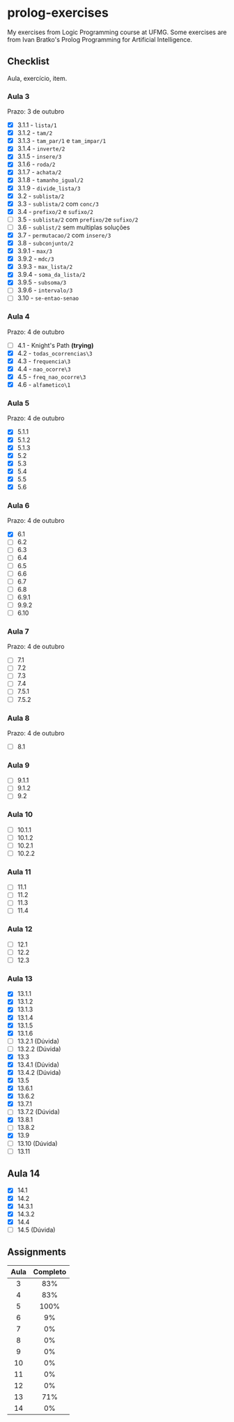 # prolog-exercises

My exercises from Logic Programming course at UFMG. Some exercises are from Ivan Bratko's Prolog Programming for Artificial Intelligence.

## Checklist

Aula, exercício, item.

### Aula 3

Prazo: 3 de outubro

- [x] 3.1.1 - `lista/1`
- [x] 3.1.2 - `tam/2`
- [x] 3.1.3 - `tam_par/1` e `tam_impar/1`
- [x] 3.1.4 - `inverte/2`
- [x] 3.1.5 - `insere/3`
- [x] 3.1.6 - `roda/2`
- [x] 3.1.7 - `achata/2`
- [x] 3.1.8 - `tamanho_igual/2`
- [x] 3.1.9 - `divide_lista/3`
- [x] 3.2 - `sublista/2`
- [x] 3.3 - `sublista/2` com `conc/3`
- [x] 3.4 - `prefixo/2` e `sufixo/2`
- [ ] 3.5 - `sublista/2` com `prefixo/2`e `sufixo/2`
- [ ] 3.6 - `sublist/2` sem multiplas soluções
- [x] 3.7 - `permutacao/2` com `insere/3`
- [x] 3.8 - `subconjunto/2`
- [x] 3.9.1 - `max/3`
- [x] 3.9.2 - `mdc/3`
- [x] 3.9.3 - `max_lista/2`
- [x] 3.9.4 - `soma_da_lista/2`
- [x] 3.9.5 - `subsoma/3`
- [ ] 3.9.6 - `intervalo/3`
- [ ] 3.10 - `se-entao-senao`

### Aula 4

Prazo: 4 de outubro

- [ ] 4.1 - Knight's Path **(trying)**
- [x] 4.2 - `todas_ocorrencias\3`
- [x] 4.3 - `frequencia\3`
- [x] 4.4 - `nao_ocorre\3`
- [x] 4.5 - `freq_nao_ocorre\3`
- [x] 4.6 - `alfametico\1`

### Aula 5

Prazo: 4 de outubro

- [x] 5.1.1
- [x] 5.1.2
- [x] 5.1.3
- [x] 5.2
- [x] 5.3
- [x] 5.4
- [x] 5.5
- [x] 5.6

### Aula 6

Prazo: 4 de outubro

- [x] 6.1
- [ ] 6.2
- [ ] 6.3
- [ ] 6.4
- [ ] 6.5
- [ ] 6.6
- [ ] 6.7
- [ ] 6.8
- [ ] 6.9.1
- [ ] 9.9.2
- [ ] 6.10

### Aula 7

Prazo: 4 de outubro

- [ ] 7.1
- [ ] 7.2
- [ ] 7.3
- [ ] 7.4
- [ ] 7.5.1
- [ ] 7.5.2

### Aula 8

Prazo: 4 de outubro

- [ ] 8.1

### Aula 9

- [ ] 9.1.1
- [ ] 9.1.2
- [ ] 9.2

### Aula 10

- [ ] 10.1.1
- [ ] 10.1.2
- [ ] 10.2.1
- [ ] 10.2.2

### Aula 11

- [ ] 11.1
- [ ] 11.2
- [ ] 11.3
- [ ] 11.4

### Aula 12

- [ ] 12.1
- [ ] 12.2
- [ ] 12.3

### Aula 13

- [x] 13.1.1
- [x] 13.1.2
- [x] 13.1.3
- [x] 13.1.4
- [x] 13.1.5
- [x] 13.1.6
- [ ] 13.2.1 (Dúvida)
- [ ] 13.2.2 (Dúvida)
- [x] 13.3
- [x] 13.4.1 (Dúvida)
- [x] 13.4.2 (Dúvida)
- [x] 13.5
- [x] 13.6.1
- [x] 13.6.2
- [x] 13.7.1
- [ ] 13.7.2 (Dúvida)
- [x] 13.8.1
- [ ] 13.8.2
- [x] 13.9
- [ ] 13.10 (Dúvida)
- [ ] 13.11

## Aula 14

- [x] 14.1
- [x] 14.2
- [x] 14.3.1
- [x] 14.3.2
- [x] 14.4
- [ ] 14.5 (Dúvida)

## Assignments

| Aula | Completo |
|:-:|:-:|
| 3 | 83% |
| 4 | 83% |
| 5 | 100% |
| 6 | 9% |
| 7 | 0% |
| 8 | 0% |
| 9 | 0% |
| 10 | 0% |
| 11 | 0% |
| 12 | 0% |
| 13 | 71% |
| 14 | 0% |
